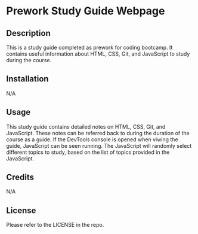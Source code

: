 # Prework Study Guide Webpage

## Description
This is a study guide completed as prework for coding bootcamp. It contains useful information about HTML, CSS, Git, and JavaScript to study during the course. 


## Installation

N/A

## Usage

This study guide contains detailed notes on HTML, CSS, Git, and JavaScript. These notes can be referred back to during the duration of the course as a guide. If the DevTools console is opened when viwing the guide, JavaScript can be seen running. The JavaScript will randomly select different topics to study, based on the list of topics provided in the JavaScript. 


## Credits

N/A

## License

Please refer to the LICENSE in the repo.



